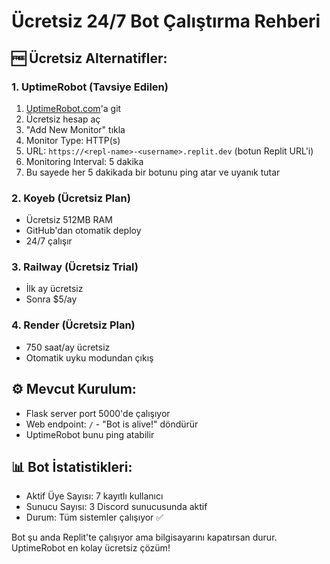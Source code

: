 # Ücretsiz 24/7 Bot Çalıştırma Rehberi

## 🆓 Ücretsiz Alternatifler:

### 1. UptimeRobot (Tavsiye Edilen)
1. [UptimeRobot.com](https://uptimerobot.com)'a git
2. Ücretsiz hesap aç 
3. "Add New Monitor" tıkla
4. Monitor Type: HTTP(s)
5. URL: `https://<repl-name>-<username>.replit.dev` (botun Replit URL'i)
6. Monitoring Interval: 5 dakika
7. Bu sayede her 5 dakikada bir botunu ping atar ve uyanık tutar

### 2. Koyeb (Ücretsiz Plan)
- Ücretsiz 512MB RAM
- GitHub'dan otomatik deploy
- 24/7 çalışır

### 3. Railway (Ücretsiz Trial)
- İlk ay ücretsiz
- Sonra $5/ay

### 4. Render (Ücretsiz Plan)
- 750 saat/ay ücretsiz
- Otomatik uyku modundan çıkış

## ⚙️ Mevcut Kurulum:
- Flask server port 5000'de çalışıyor
- Web endpoint: `/` - "Bot is alive!" döndürür
- UptimeRobot bunu ping atabilir

## 📊 Bot İstatistikleri:
- Aktif Üye Sayısı: 7 kayıtlı kullanıcı
- Sunucu Sayısı: 3 Discord sunucusunda aktif
- Durum: Tüm sistemler çalışıyor ✅

Bot şu anda Replit'te çalışıyor ama bilgisayarını kapatırsan durur. UptimeRobot en kolay ücretsiz çözüm!